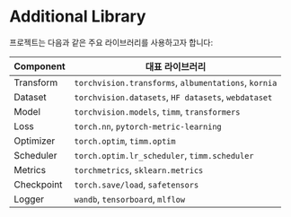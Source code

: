 # Additional Library

프로젝트는 다음과 같은 주요 라이브러리를 사용하고자 합니다:

| Component  | 대표 라이브러리                                                          |
| ---------- | -------------------------------------------------------------------- |
| Transform  | `torchvision.transforms`, `albumentations`, `kornia`                 |
| Dataset    | `torchvision.datasets`, `HF datasets`, `webdataset`                  |
| Model      | `torchvision.models`, `timm`, `transformers`                         |
| Loss       | `torch.nn`, `pytorch‑metric‑learning`                                |
| Optimizer  | `torch.optim`, `timm.optim`                                          |
| Scheduler  | `torch.optim.lr_scheduler`, `timm.scheduler`                         |
| Metrics    | `torchmetrics`, `sklearn.metrics`                                    |
| Checkpoint | `torch.save/load`, `safetensors`                                     |
| Logger     | `wandb`, `tensorboard`, `mlflow`                                     |